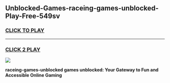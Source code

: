 
## Unblocked-Games-raceing-games-unblocked-Play-Free-549sv
<h3>
<a href="https://premium76.site?title=raceing-games-unblocked&ref=18A1">CLICK TO PLAY</a></h3>
<hr>

<h3>
<a href="https://premium76.site?title=raceing-games-unblocked&ref=18A1">CLICK 2 PLAY</a>
  
</h3>

<a href="https://premium76.site?title=raceing-games-unblocked&ref=18A1"><img src="https://clearcache.store/games.png"></a>


**raceing-games-unblocked games unblocked: Your Gateway to Fun and Accessible Online Gaming**
